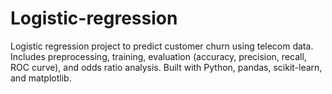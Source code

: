 # Logistic-regression
Logistic regression project to predict customer churn using telecom data. Includes preprocessing, training, evaluation (accuracy, precision, recall, ROC curve), and odds ratio analysis. Built with Python, pandas, scikit-learn, and matplotlib.
